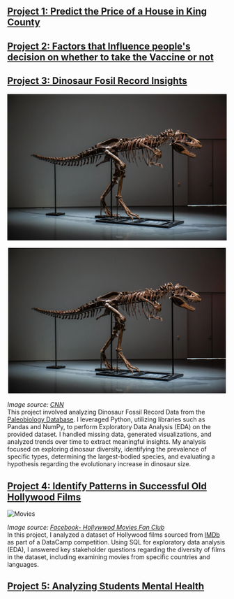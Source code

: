 ## [Project 1: Predict the Price of a House in King County](https://github.com/jshahna/King-County-House-Prices/blob/main/Group_Final_Project_CharryDeandres_KanizSyeda_ShahnazJalali.pdf)

## [Project 2: Factors that Influence people's decision on whether to take the Vaccine or not](https://github.com/jshahna/H1N1-and-Seasonal-Flu-Vaccine/blob/main/Vaccince%20Data%20Analysis%20Report.pdf)

## [Project 3: Dinosaur Fosil Record Insights](https://github.com/jshahna/Dinosaur-Fossil-Record-Insights/blob/main/Dinosaurs-fossil-insights.ipynb)

![Dinosaur](Dinosaur.png)

<p align="center">
  <img src="Dinosaur.png" width="500">
</p>

*Image source: [CNN](https://www.cnn.com/style/article/gorgosaurus-dinosaur-skeleton-auction-scn/index.html)*<br>
This project involved analyzing Dinosaur Fossil Record Data from the [Paleobiology Database](https://paleobiodb.org/#/). I leveraged Python, utilizing libraries such as Pandas and NumPy, to perform Exploratory Data Analysis (EDA) on the provided dataset. I handled missing data, generated visualizations, and analyzed trends over time to extract meaningful insights. My analysis focused on exploring dinosaur diversity, identifying the prevalence of specific types, determining the largest-bodied species, and evaluating a hypothesis regarding the evolutionary increase in dinosaur size.

## [Project 4: Identify Patterns in Successful Old Hollywood Films](https://github.com/jshahna/Successful-Hollywood-Movies/blob/main/Successful-Hollywood-Movies.ipynb)

![Movies](Movies.png)

*Image source: [Facebook- Hollywwod Movies Fan Club](https://www.facebook.com/photo/?fbid=164221032917998&set=a.164221019584666)* <br>
In this project, I analyzed a dataset of Hollywood films sourced from [IMDb](https://www.imdb.com/) as part of a DataCamp competition. Using SQL for exploratory data analysis (EDA), I answered key stakeholder questions regarding the diversity of films in the dataset, including examining movies from specific countries and languages. 

## [Project 5: Analyzing Students Mental Health](https://www.datacamp.com/datalab/w/50aac941-ec39-4255-ae6e-0d4378eaa82e/edit)
